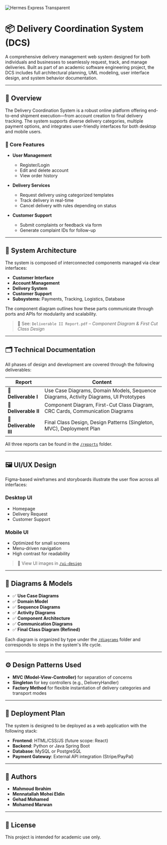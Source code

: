 ![Hermes Express Transparent](https://github.com/user-attachments/assets/c1153c43-c151-416f-b647-354173332c6e)

# 📦 Delivery Coordination System (DCS)

A comprehensive delivery management web system designed for both individuals and businesses to seamlessly request, track, and manage deliveries. Built as part of an academic software engineering project, the DCS includes full architectural planning, UML modeling, user interface design, and system behavior documentation.

---

## 📌 Overview

The Delivery Coordination System is a robust online platform offering end-to-end shipment execution—from account creation to final delivery tracking. The system supports diverse delivery categories, multiple payment options, and integrates user-friendly interfaces for both desktop and mobile users.

### 🎯 Core Features

- **User Management**
  - Register/Login
  - Edit and delete account
  - View order history

- **Delivery Services**
  - Request delivery using categorized templates
  - Track delivery in real-time
  - Cancel delivery with rules depending on status

- **Customer Support**
  - Submit complaints or feedback via form
  - Generate complaint IDs for follow-up

---

## 🧠 System Architecture

The system is composed of interconnected components managed via clear interfaces:

- **Customer Interface**
- **Account Management**
- **Delivery System**
- **Customer Support**
- **Subsystems:** Payments, Tracking, Logistics, Database

The component diagram outlines how these parts communicate through ports and APIs for modularity and scalability.

> 📄 See: `Deliverable II Report.pdf` – *Component Diagram & First Cut Class Design*

---

## 🗂️ Technical Documentation

All phases of design and development are covered through the following deliverables:

| Report | Content |
|--------|---------|
| 📘 **Deliverable I** | Use Case Diagrams, Domain Models, Sequence Diagrams, Activity Diagrams, UI Prototypes |
| 📘 **Deliverable II** | Component Diagram, First-Cut Class Diagram, CRC Cards, Communication Diagrams |
| 📘 **Deliverable III** | Final Class Design, Design Patterns (Singleton, MVC), Deployment Plan |

All three reports can be found in the [`/reports`](./reports) folder.

---

## 🖼️ UI/UX Design

Figma-based wireframes and storyboards illustrate the user flow across all interfaces:

### Desktop UI
- Homepage
- Delivery Request
- Customer Support

### Mobile UI
- Optimized for small screens
- Menu-driven navigation
- High contrast for readability

> 📁 View UI images in [`/ui-design`](./ui-design)

---

## 🧩 Diagrams & Models

- ✅ **Use Case Diagrams**
- ✅ **Domain Model**
- ✅ **Sequence Diagrams**
- ✅ **Activity Diagrams**
- ✅ **Component Architecture**
- ✅ **Communication Diagrams**
- ✅ **Final Class Diagram (Refined)**

Each diagram is organized by type under the [`/diagrams`](./diagrams) folder and corresponds to steps in the system's life cycle.

---

## ⚙️ Design Patterns Used

- **MVC (Model-View-Controller)** for separation of concerns
- **Singleton** for key controllers (e.g., DeliveryHandler)
- **Factory Method** for flexible instantiation of delivery categories and transport modes

---

## 🏁 Deployment Plan

The system is designed to be deployed as a web application with the following stack:
- **Frontend**: HTML/CSS/JS (future scope: React)
- **Backend**: Python or Java Spring Boot
- **Database**: MySQL or PostgreSQL
- **Payment Gateway**: External API integration (Stripe/PayPal)

---

## 👥 Authors

- **Mahmoud Ibrahim**  
- **Mennatallah Mohei Eldin**  
- **Gehad Mohamed**  
- **Mohamed Marwan**

---

## 📄 License

This project is intended for academic use only.

